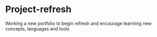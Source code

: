 # Project-refresh
Working a new portfolio to begin refresh and encourage learining new concepts, languages and tools
